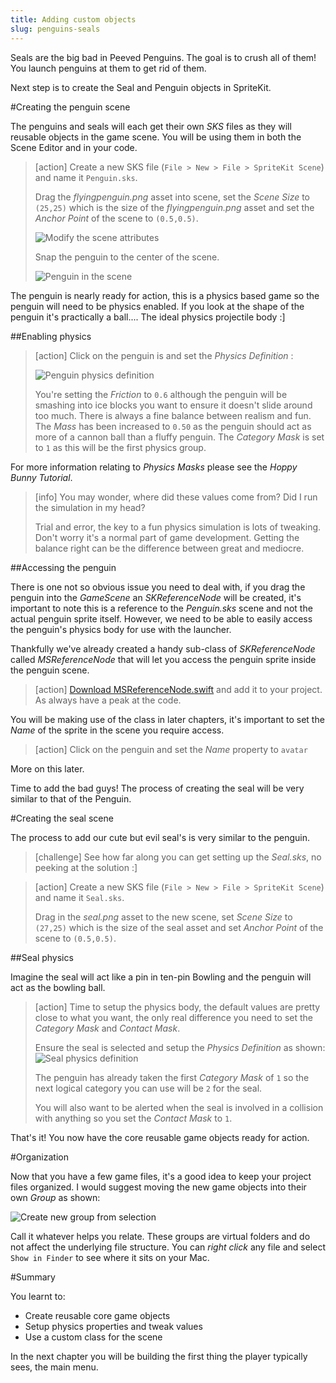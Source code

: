 ```yaml
---
title: Adding custom objects
slug: penguins-seals
---
```


Seals are the big bad in Peeved Penguins. The goal is to crush all of them! You launch penguins at them to get rid of them.

Next step is to create the Seal and Penguin objects in SpriteKit.

#Creating the penguin scene

The penguins and seals will each get their own *SKS* files as they will reusable objects in the game scene.  You will be using them in both the Scene Editor and in your code.

> [action]
> Create a new SKS file (`File > New > File > SpriteKit Scene`) and name it `Penguin.sks`.
>
> Drag the *flyingpenguin.png* asset into scene, set the *Scene Size* to `(25,25)` which is the size of the *flyingpenguin.png* asset and set the *Anchor Point* of the scene to `(0.5,0.5)`.  
>
> ![Modify the scene attributes](../Tutorial-Images/xcode_spritekit_modify_penguin_scene.png)
>
> Snap the penguin to the center of the scene.
>
> ![Penguin in the scene](../Tutorial-Images/xcode_spritekit_penguin_selfie.png)
>

The penguin is nearly ready for action, this is a physics based game so the penguin will need to be physics enabled.  If you look at the shape of the penguin it's practically a ball.... The ideal physics projectile body :]

##Enabling physics

> [action]
> Click on the penguin is  and set the *Physics Definition* :
>
> ![Penguin physics definition](../Tutorial-Images/xcode_spritekit_penguin_physics_definition.png)
>
> You're setting the *Friction* to `0.6` although the penguin will be smashing into ice blocks you want to ensure it doesn't slide around too much.  There is always a fine balance between realism and fun.
> The *Mass* has been increased to `0.50` as the penguin should act as more of a cannon ball than a fluffy penguin.
> The *Category Mask* is set to `1` as this will be the first physics group.

For more information relating to *Physics Masks* please see the *Hoppy Bunny Tutorial*.

<!-- -->

> [info]
> You may wonder, where did these values come from? Did I run the simulation in my head?
>
> Trial and error, the key to a fun physics simulation is lots of tweaking. Don't worry it's a normal part of game development. Getting the balance right can be the difference between great and mediocre.

##Accessing the penguin

There is one not so obvious issue you need to deal with, if you drag the penguin into the *GameScene* an *SKReferenceNode* will be created, it's important to note this is a reference to the *Penguin.sks* scene and not the actual penguin sprite itself.  However, we need to be able to easily access the penguin's physics body for use with the launcher.

Thankfully we've already created a handy sub-class of *SKReferenceNode* called *MSReferenceNode* that will let you access the penguin sprite inside the penguin scene.

> [action]
> [Download MSReferenceNode.swift](https://github.com/MakeSchool-Tutorials/Peeved-Penguins-SpriteKit-Swift-Solution/raw/master/PeevedPenguinBuild/MSReferenceNode.swift) and add it to your project. As always have a peak at the code.

You will be making use of the class in later chapters, it's important to set the *Name* of the sprite in the scene you require access.

> [action]
> Click on the penguin and set the *Name* property to `avatar`

More on this later.

Time to add the bad guys! The process of creating the seal will be very similar to that of the Penguin.

#Creating the seal scene

The process to add our cute but evil seal's is very similar to the penguin.

> [challenge]
> See how far along you can get setting up the *Seal.sks*, no peeking at the solution :]
>

<!-- -->

> [action]
> Create a new SKS file (`File > New > File > SpriteKit Scene`) and name it `Seal.sks`.
>
> Drag in the *seal.png* asset to the new scene, set *Scene Size* to `(27,25)` which is the size of the seal asset and set *Anchor Point* of the scene to `(0.5,0.5)`.  
>

##Seal physics

Imagine the seal will act like a pin in ten-pin Bowling and the penguin will act as the bowling ball.

> [action]
> Time to setup the physics body, the default values are pretty close to what you want, the only real difference  you need to set the *Category Mask* and *Contact Mask*.
>
> Ensure the seal is selected and setup the *Physics Definition* as shown:
> ![Seal physics definition](../Tutorial-Images/xcode_spritekit_seal_physics_definition.png)
>
> The penguin has already taken the first *Category Mask* of `1` so the next logical category you can use will be `2` for the seal.
>
> You will also want to be alerted when the seal is involved in a collision with anything so you set the *Contact Mask* to `1`.
>

That's it! You now have the core reusable game objects ready for action.

#Organization

Now that you have a few game files, it's a good idea to keep your project files organized.
I would suggest moving the new game objects into their own *Group* as shown:

![Create new group from selection](../Tutorial-Images/xcode_new_group_from_selection.png)

Call it whatever helps you relate.  These groups are virtual folders and do not affect the underlying file structure. You can *right click* any file and select `Show in Finder` to see where it sits on your Mac.

#Summary

You learnt to:
- Create reusable core game objects
- Setup physics properties and tweak values
- Use a custom class for the scene

In the next chapter you will be building the first thing the player typically sees, the main menu.
